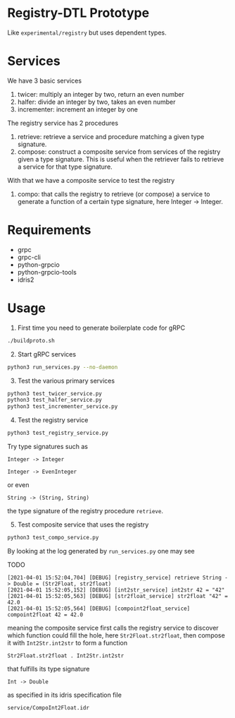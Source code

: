 # Registry-DTL Prototype

Like `experimental/registry` but uses dependent types.

# Services

We have 3 basic services

1. twicer: multiply an integer by two, return an even number
2. halfer: divide an integer by two, takes an even number
3. incrementer: increment an integer by one

The registry service has 2 procedures

1. retrieve: retrieve a service and procedure matching a given type
   signature.
2. compose: construct a composite service from services of the
   registry given a type signature.  This is useful when the retriever
   fails to retrieve a service for that type signature.

With that we have a composite service to test the registry

1. compo: that calls the registry to retrieve (or compose) a service
   to generate a function of a certain type signature, here Integer ->
   Integer.

# Requirements

- grpc
- grpc-cli
- python-grpcio
- python-grpcio-tools
- idris2

# Usage

1. First time you need to generate boilerplate code for gRPC

```bash
./buildproto.sh
```

2. Start gRPC services

```bash
python3 run_services.py --no-daemon
```

3. Test the various primary services

```bash
python3 test_twicer_service.py
python3 test_halfer_service.py
python3 test_incrementer_service.py
```

4. Test the registry service

```bash
python3 test_registry_service.py
```

Try type signatures such as

```
Integer -> Integer
```

```
Integer -> EvenInteger
```

or even

```
String -> (String, String)
```

the type signature of the registry procedure `retrieve`.

5. Test composite service that uses the registry

```bash
python3 test_compo_service.py
```

By looking at the log generated by `run_services.py` one may see

TODO

```
[2021-04-01 15:52:04,704] [DEBUG] [registry_service] retrieve String -> Double = (Str2Float, str2float)
[2021-04-01 15:52:05,152] [DEBUG] [int2str_service] int2str 42 = "42"
[2021-04-01 15:52:05,563] [DEBUG] [str2float_service] str2float "42" = 42.0
[2021-04-01 15:52:05,564] [DEBUG] [compoint2float_service] compoint2float 42 = 42.0
```

meaning the composite service first calls the registry service to
discover which function could fill the hole, here
`Str2Float.str2float`, then compose it with `Int2Str.int2str` to form
a function

```
Str2Float.str2float . Int2Str.int2str
```

that fulfills its type signature

```
Int -> Double
```

as specified in its idris specification file

```
service/CompoInt2Float.idr
```
